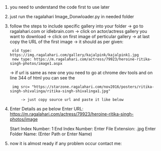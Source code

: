 1. you need to understand the code first to use later

2. just run the ragalahari Image_Donwloader.py in needed folder

3. follow the steps to include specific gallery into your folder
    -> go to ragalahari.com or idlebrain.com
    -> click on actor/actress gallery you want to download
    -> click on first image of perticular gallery
    -> at last copy the URL of the first image
    -> it should as per given:

        old type: https://img.ragalahari.com/gallery/kajalpink/kajalpink1.jpg
        new type: https://m.ragalahari.com/actress/79923/heroine-ritika-singh-photos/image1.aspx

    -> if url is same as new one you need to go at chrome dev tools and on line 344 of html you can see the
        
        img src= "https://starzone.ragalahari.com/nov2016/posters/ritika-singh-shivalinga/ritika-singh-shivalinga1.jpg"
            
            -> just copy source url and paste it like below

4. Enter Details as pe below
    Enter URL: https://m.ragalahari.com/actress/79923/heroine-ritika-singh-photos/image

    Start Index Number: 1
        <!-- it will always start from 1 or whenever you want to start from -->
    End Index Number: 
        <!-- Enter as needed 10/20 or you can see the last image of the gallery for the last index number -->
    Enter File Extension: .jpg
    Enter Folder Name: (Enter Path or Enter Name)
        <!-- The new folder will created automatically in downloder.py parent folder -->

5. now it is almost ready if any problem occur contact me:
